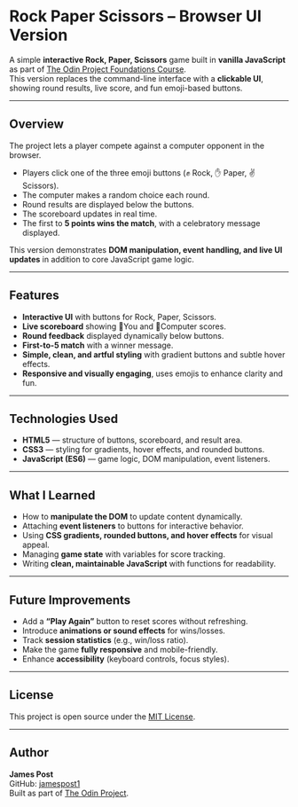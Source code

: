 # Rock Paper Scissors – Browser UI Version

A simple **interactive Rock, Paper, Scissors** game built in **vanilla JavaScript** as part of [The Odin Project Foundations Course](https://www.theodinproject.com/paths/foundations/courses/foundations).  
This version replaces the command-line interface with a **clickable UI**, showing round results, live score, and fun emoji-based buttons.  

---

## Overview

The project lets a player compete against a computer opponent in the browser.  

- Players click one of the three emoji buttons (✊ Rock, ✋ Paper, ✌️ Scissors).  
- The computer makes a random choice each round.  
- Round results are displayed below the buttons.  
- The scoreboard updates in real time.  
- The first to **5 points wins the match**, with a celebratory message displayed.

This version demonstrates **DOM manipulation, event handling, and live UI updates** in addition to core JavaScript game logic.

---

## Features

- **Interactive UI** with buttons for Rock, Paper, Scissors.  
- **Live scoreboard** showing 🧍You and 🤖Computer scores.  
- **Round feedback** displayed dynamically below buttons.  
- **First-to-5 match** with a winner message.  
- **Simple, clean, and artful styling** with gradient buttons and subtle hover effects.  
- **Responsive and visually engaging**, uses emojis to enhance clarity and fun.  

---

## Technologies Used

- **HTML5** — structure of buttons, scoreboard, and result area.  
- **CSS3** — styling for gradients, hover effects, and rounded buttons.  
- **JavaScript (ES6)** — game logic, DOM manipulation, event listeners.  

---

## What I Learned

- How to **manipulate the DOM** to update content dynamically.  
- Attaching **event listeners** to buttons for interactive behavior.  
- Using **CSS gradients, rounded buttons, and hover effects** for visual appeal.  
- Managing **game state** with variables for score tracking.  
- Writing **clean, maintainable JavaScript** with functions for readability.  

---

## Future Improvements

- Add a **“Play Again”** button to reset scores without refreshing.  
- Introduce **animations or sound effects** for wins/losses.  
- Track **session statistics** (e.g., win/loss ratio).  
- Make the game **fully responsive** and mobile-friendly.  
- Enhance **accessibility** (keyboard controls, focus styles).  

---

## License

This project is open source under the [MIT License](LICENSE).  

---

## Author

**James Post**  
GitHub: [jamespost1](https://github.com/jamespost1)  
Built as part of [The Odin Project](https://www.theodinproject.com/).
